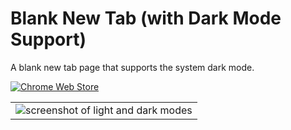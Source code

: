 # Blank New Tab (with Dark Mode Support)

A blank new tab page that supports the system dark mode.<br>

[![Chrome Web Store](https://img.shields.io/chrome-web-store/v/nghggnkjhaidilgmjldjjeeilngmplij.svg?style=for-the-badge&color=brightgreen)](https://chrome.google.com/webstore/detail/blank-new-tab/nghggnkjhaidilgmjldjjeeilngmplij)


<table>
  <tr>
    <td>
      <img src="https://i.imgur.com/kOj4iFs.png" alt="screenshot of light and dark modes">
    </td>
  </tr>
</table>
